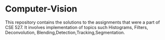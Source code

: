 # Computer-Vision
This repository contains the solutions to the assignments that were a part of CSE 527.
It involves implementation of topics such Histograms, Filters, Deconvolution, Blending,Detection,Tracking,Segmentation.
 
